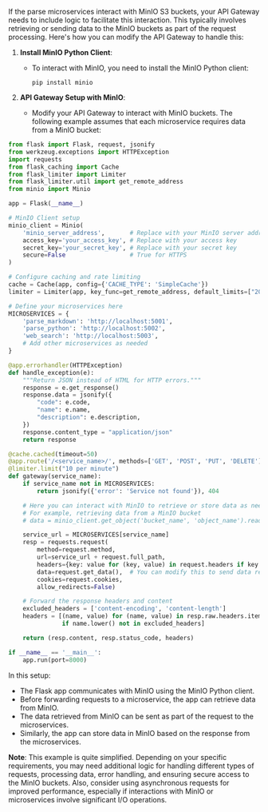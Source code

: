 If the parse microservices interact with MinIO S3 buckets, your API Gateway needs to include logic to facilitate this interaction. This typically involves retrieving or sending data to the MinIO buckets as part of the request processing. Here's how you can modify the API Gateway to handle this:

1. **Install MinIO Python Client**:
   - To interact with MinIO, you need to install the MinIO Python client:
     ```
     pip install minio
     ```

2. **API Gateway Setup with MinIO**:
   - Modify your API Gateway to interact with MinIO buckets. The following example assumes that each microservice requires data from a MinIO bucket:

```python
from flask import Flask, request, jsonify
from werkzeug.exceptions import HTTPException
import requests
from flask_caching import Cache
from flask_limiter import Limiter
from flask_limiter.util import get_remote_address
from minio import Minio

app = Flask(__name__)

# MinIO Client setup
minio_client = Minio(
    'minio_server_address',       # Replace with your MinIO server address
    access_key='your_access_key', # Replace with your access key
    secret_key='your_secret_key', # Replace with your secret key
    secure=False                  # True for HTTPS
)

# Configure caching and rate limiting
cache = Cache(app, config={'CACHE_TYPE': 'SimpleCache'})
limiter = Limiter(app, key_func=get_remote_address, default_limits=["200 per day", "50 per hour"])

# Define your microservices here
MICROSERVICES = {
    'parse_markdown': 'http://localhost:5001',
    'parse_python': 'http://localhost:5002',
    'web_search': 'http://localhost:5003',
    # Add other microservices as needed
}

@app.errorhandler(HTTPException)
def handle_exception(e):
    """Return JSON instead of HTML for HTTP errors."""
    response = e.get_response()
    response.data = jsonify({
        "code": e.code,
        "name": e.name,
        "description": e.description,
    })
    response.content_type = "application/json"
    return response

@cache.cached(timeout=50)
@app.route('/<service_name>/', methods=['GET', 'POST', 'PUT', 'DELETE'])
@limiter.limit("10 per minute")
def gateway(service_name):
    if service_name not in MICROSERVICES:
        return jsonify({'error': 'Service not found'}), 404

    # Here you can interact with MinIO to retrieve or store data as needed
    # For example, retrieving data from a MinIO bucket
    # data = minio_client.get_object('bucket_name', 'object_name').read()

    service_url = MICROSERVICES[service_name]
    resp = requests.request(
        method=request.method,
        url=service_url + request.full_path,
        headers={key: value for (key, value) in request.headers if key != 'Host'},
        data=request.get_data(),  # You can modify this to send data retrieved from MinIO
        cookies=request.cookies,
        allow_redirects=False)

    # Forward the response headers and content
    excluded_headers = ['content-encoding', 'content-length']
    headers = [(name, value) for (name, value) in resp.raw.headers.items()
               if name.lower() not in excluded_headers]

    return (resp.content, resp.status_code, headers)

if __name__ == '__main__':
    app.run(port=8000)
```

In this setup:

- The Flask app communicates with MinIO using the MinIO Python client.
- Before forwarding requests to a microservice, the app can retrieve data from MinIO.
- The data retrieved from MinIO can be sent as part of the request to the microservices.
- Similarly, the app can store data in MinIO based on the response from the microservices.

**Note**: This example is quite simplified. Depending on your specific requirements, you may need additional logic for handling different types of requests, processing data, error handling, and ensuring secure access to the MinIO buckets. Also, consider using asynchronous requests for improved performance, especially if interactions with MinIO or microservices involve significant I/O operations.